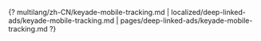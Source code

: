{? multilang/zh-CN/keyade-mobile-tracking.md | localized/deep-linked-ads/keyade-mobile-tracking.md | pages/deep-linked-ads/keyade-mobile-tracking.md ?}
